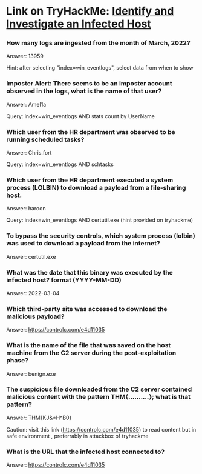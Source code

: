 # Link on TryHackMe: [Identify and Investigate an Infected Host](https://tryhackme.com/r/room/benign)

### How many logs are ingested from the month of March, 2022?
Answer: 13959

Hint: after selecting "index=win_eventlogs", select data from when to show

### Imposter Alert: There seems to be an imposter account observed in the logs, what is the name of that user?
Answer: Amel1a

Query: index=win_eventlogs AND stats count by UserName

### Which user from the HR department was observed to be running scheduled tasks?
Answer: Chris.fort

Query: index=win_eventlogs AND schtasks

### Which user from the HR department executed a system process (LOLBIN) to download a payload from a file-sharing host.
Answer: haroon

Query: index=win_eventlogs AND certutil.exe (hint provided on tryhackme)

### To bypass the security controls, which system process (lolbin) was used to download a payload from the internet?
Answer: certutil.exe

### What was the date that this binary was executed by the infected host? format (YYYY-MM-DD)
Answer: 2022-03-04

### Which third-party site was accessed to download the malicious payload?
Answer: https://controlc.com/e4d11035

### What is the name of the file that was saved on the host machine from the C2 server during the post-exploitation phase?
Answer: benign.exe

### The suspicious file downloaded from the C2 server contained malicious content with the pattern THM{..........}; what is that pattern?
Answer: THM{KJ&*H^B0}

Caution: visit this link (https://controlc.com/e4d11035) to read content but in safe environment , preferrably in attackbox of tryhackme  

### What is the URL that the infected host connected to?
Answer: https://controlc.com/e4d11035

